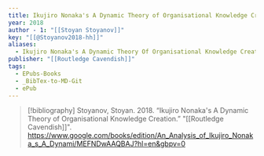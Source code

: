 ```yaml
---
title: Ikujiro Nonaka's A Dynamic Theory of Organisational Knowledge Creation
year: 2018
author - 1: "[[Stoyan Stoyanov]]"
key: "[[@Stoyanov2018-hh]]"
aliases:
  - Ikujiro Nonaka's A Dynamic Theory Of Organisational Knowledge Creation
publisher: "[[Routledge Cavendish]]"
tags:
  - EPubs-Books
  - _BibTex-to-MD-Git
  - ePub
---
```


> [!bibliography]
> Stoyanov, Stoyan. 2018. “Ikujiro Nonaka's A Dynamic Theory of Organisational Knowledge Creation.” "[[Routledge Cavendish]]". https://www.google.com/books/edition/An_Analysis_of_Ikujiro_Nonaka_s_A_Dynami/MEFNDwAAQBAJ?hl=en&gbpv=0